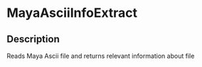 # MayaAsciiInfoExtract
## Description
Reads Maya Ascii file and returns relevant information about file
